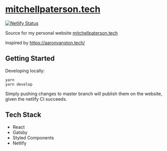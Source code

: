 # [mitchellpaterson.tech](https://blissful-colden-961808.netlify.com)

[![Netlify Status](https://api.netlify.com/api/v1/badges/c28e940f-921c-4902-9714-f9448235c339/deploy-status)](https://app.netlify.com/sites/blissful-colden-961808/deploys)

Source for my personal website [mitchellpaterson.tech](https://blissful-colden-961808.netlify.com)

Inspired by https://aaronvanston.tech/

## Getting Started

Developing locally:

```
yarn
yarn develop
```

Simply pushing changes to master branch will publish them on the website, given the netlify CI succeeds.

## Tech Stack

 - React
 - Gatsby
 - Styled Components
 - Netlify